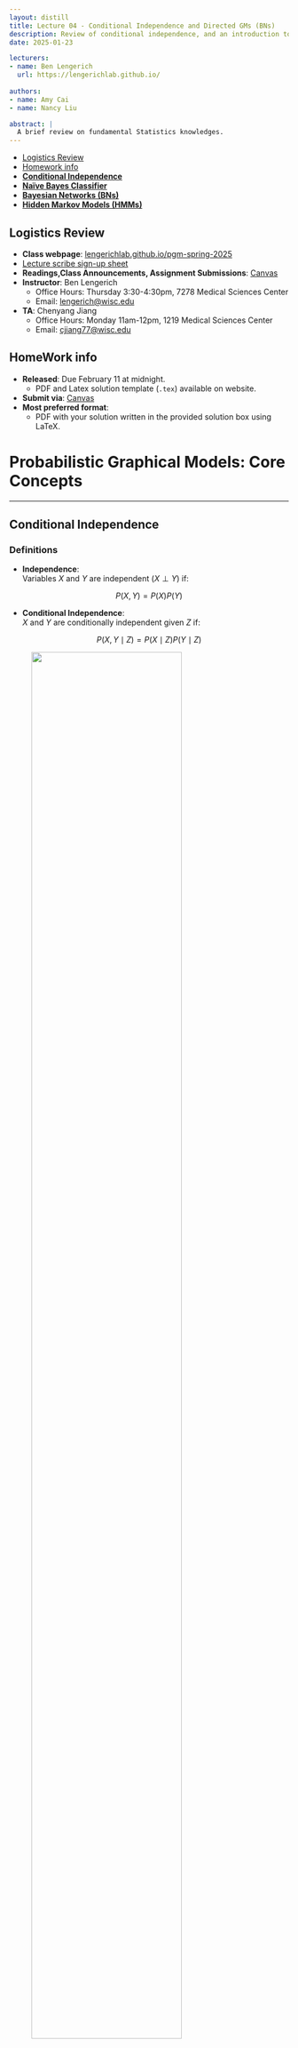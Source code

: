 ```yaml
---
layout: distill
title: Lecture 04 - Conditional Independence and Directed GMs (BNs)
description: Review of conditional independence, and an introduction to Directed GMs (BNs)
date: 2025-01-23

lecturers:
- name: Ben Lengerich
  url: https://lengerichlab.github.io/
  
authors:
- name: Amy Cai
- name: Nancy Liu

abstract: |
  A brief review on fundamental Statistics knowledges.
---
```


- [Logistics Review](#logistics-review)
- [Homework info](#homework-info)
- [**Conditional Independence**](#conditional-independence)
- [**Naïve Bayes Classifier**](#naïve-bayes-classifier)
- [**Bayesian Networks (BNs)**](#bayesian-networks-bns)
- [**Hidden Markov Models (HMMs)**](#hidden-markov-models-hmms)

## Logistics Review

- **Class webpage**: [lengerichlab.github.io/pgm-spring-2025](https://lengerichlab.github.io/pgm-spring-2025)
- [Lecture scribe sign-up sheet](https://docs.google.com/spreadsheets/d/1-Mj0MwkSxidVe-HfnMZyUIk4N8cwMeuGzEYTrgDjKqk/edit?gid=0)
- **Readings,Class Announcements, Assignment Submissions**: [Canvas](https://canvas.wisc.edu/courses/447453)
- **Instructor**: Ben Lengerich
  - Office Hours: Thursday 3:30-4:30pm, 7278 Medical Sciences Center
  - Email: [lengerich@wisc.edu](mailto:lengerich@wisc.edu)
- **TA**: Chenyang Jiang
  - Office Hours: Monday 11am-12pm, 1219 Medical Sciences Center
  - Email: [cjiang77@wisc.edu](mailto:cjiang77@wisc.edu)

## HomeWork info
- **Released**: Due February 11 at midnight.
  - PDF and Latex solution template (`.tex`) available on website.
- **Submit via**: [Canvas](https://canvas.wisc.edu/courses/447453/assignments)
- **Most preferred format**:
  - PDF with your solution written in the provided solution box using LaTeX.

# Probabilistic Graphical Models: Core Concepts

---

## **Conditional Independence**

### **Definitions**
- **Independence**:  
  Variables $X$ and $Y$ are independent $(X \perp Y)$ if:
  
$$
P(X, Y) = P(X)P(Y)
$$

- **Conditional Independence**:  
  $X$ and $Y$ are conditionally independent given $Z$ if:

$$
P(X, Y \mid Z) = P(X \mid Z)P(Y \mid Z)
$$

<figure id="Figure for conditional independence" class="l-body-outset">
  <div class="row">
    <div class="col three">
      <img src="{{ 'assets/img/notes/lecture-04/Conditional indenpendence.png' | relative_url }}" 
           style="width:80%; max-width:800px;" />
    </div>
  </div>
  </figure>

### **Example**
- **Medical Diagnosis**:  
  Let $X = \text{Fever}, Y = \text{Rash}, Z = \text{Measles}$.  
  If a patient has measles ($Z$), knowing they have a fever ($X$) provides no additional information about whether they develop a rash ($Y$).
  
<figure id="Example of conditional independence figure" class="l-body-outset">
  <div class="row">
    <div class="col three">
      <img src="{{ 'assets/img/notes/lecture-04/Example of Conditional indenpendence.png' | relative_url }}" 
           style="width:80%; max-width:800px;" />
    </div>
  </div>
  </figure>

### **Relate to Naïve Bayes**
- Conditional independence allows us to compute $P(X|Y)$ efficiently.
- Switching the direction of one arrow does not change the probability.
- Switching the direction of **two** arrow changes the probability because there is a double-count evidence (two $X$'s repeatedly contains part of information about $Y$)
- 
<figure id="Figure for Naïve Bayes (1)" class="l-body-outset">
  <div class="row">
    <div class="col three">
      <img src="{{ 'assets/img/notes/lecture-04/Naïve Bayes(1).png' | relative_url }}" 
           style="width:80%; max-width:800px;" />
    </div>
  </div>
  </figure>

<figure id="Figure for Naïve Bayes (2)" class="l-body-outset">
  <div class="row">
    <div class="col three">
      <img src="{{ 'assets/img/notes/lecture-04/Naïve Bayes(2).png' | relative_url }}" 
           style="width:80%; max-width:800px;" />
    </div>
  </div>
  </figure>

<figure id="Figure for Naïve Bayes (3)" class="l-body-outset">
  <div class="row">
    <div class="col three">
      <img src="{{ 'assets/img/notes/lecture-04/Naïve Bayes(3).png' | relative_url }}" 
           style="width:80%; max-width:800px;" />
    </div>
  </div>
  </figure>

<figure id="Figure for double-count evidence" class="l-body-outset">
  <div class="row">
    <div class="col three">
      <img src="{{ 'assets/img/notes/lecture-04/double-count evidence.png' | relative_url }}" 
           style="width:80%; max-width:800px;" />
    </div>
  </div>
  </figure>

---

## **Directed Graphical Models (causality relationship)**

### **1. Markov Chains**
- **Markov Property**:  
  The future state depends only on the current state:
   
$$
P(Z_{t+1} \mid Z_t, Z_{t-1}, \ldots) = P(Z_{t+1} \mid Z_t)
$$

- **Transition Matrix**:  
  Defines probabilities $P(Z_t \mid Z_{t-1})$.  
- **Application**:  
  Modeling sequences like weather patterns or stock prices.

<figure id="Figure for Markov Property" class="l-body-outset">
  <div class="row">
    <div class="col three">
      <img src="{{ 'assets/img/notes/lecture-04/Directed PGM.png' | relative_url }}" 
           style="width:80%; max-width:800px;" />
    </div>
  </div>
  </figure>

### **2. Hidden Markov Models (HMMs)**
We need it when the underlying drivers are not observed
- **Components**:  
  - **Hidden States** ($Z_t$): Latent variables (e.g., emotional states in speech).  
  - **Observations** ($X_t$): Observed data (e.g., audio signals).  
  - **Transition Probability**: $P(Z_t \mid Z_{t-1})$.  
  - **Emission Probability**: $P(X_t \mid Z_t)$.  
- **Example**:  
  **Dishonest Casino**:  
  - Hidden states: Fair die ($Z=0$) vs. loaded die ($Z=1$).  
  - Observations: Dice rolls (e.g., $X=6$).  
  - Goal: Infer when the dealer switches dice based on observed rolls.
<figure id="Figure for HMM" class="l-body-outset">
  <div class="row">
    <div class="col three">
      <img src="{{ 'assets/img/notes/lecture-04/Hidden Markov Model (HMM).png' | relative_url }}" 
           style="width:80%; max-width:800px;" />
    </div>
  </div>
  </figure>  

### **3. Bayesian Networks (BNs)**
- **Structure**:  
  Directed Acyclic Graph (DAG) where nodes represent variables and edges encode dependencies.  
- **Factorization**:  
  Joint distribution factorizes as:
  
$$
P(X_1, \ldots, X_n) = \prod_{i=1}^n P(X_i \mid \text{Parents}(X_i))
$$

- **Key Structures**:  
  - **Common Parent**:  
    $A \leftarrow B \rightarrow C$ ⟹ $A \perp C \mid B$.  
    *Example*: $B = \text{Season}, A = \text{Rain}, C = \text{Sprinkler}$.
<figure id="Figure for common parent" class="l-body-outset">
  <div class="row">
    <div class="col three">
      <img src="{{ 'assets/img/notes/lecture-04/common parent.png' | relative_url }}" 
           style="width:80%; max-width:800px;" />
    </div>
  </div>
  </figure>
  
  - **Cascade**:  
    $A \rightarrow B \rightarrow C$ ⟹ $A \perp C \mid B$.  
    *Example*: $A = \text{Smoking}, B = \text{Lung Damage}, C = \text{Cough}$.
<figure id="Figure for cascade" class="l-body-outset">
  <div class="row">
    <div class="col three">
      <img src="{{ 'assets/img/notes/lecture-04/Cascade.png' | relative_url }}" 
           style="width:80%; max-width:800px;" />
    </div>
  </div>
  </figure>
  
  - **V-Structure (Collider)**:  
    $A \rightarrow B \leftarrow C$ ⟹ $A$ and $C$ become dependent if $B$ is observed.  
    *Example*: $A = \text{Alarm}, B = \text{Burglary}, C = \text{Earthquake}$.
  <figure id="Figure for V-structure" class="l-body-outset">
  <div class="row">
    <div class="col three">
      <img src="{{ 'assets/img/notes/lecture-04/V-structure.png' | relative_url }}" 
           style="width:80%; max-width:800px;" />
    </div>
  </div>
  </figure>

- **I-map**
  - **Independence set**: let $P$ be a distribution on $X$. Define $I(P)$ to be the set of independences $(X \perp Y \mid Z)$ that hold in $P$.
  - **I-Map**: Let $G$ be any graph object with an associated independence set $I(G)$. We say that $G$ is an **I-map** for an independent set $I$ if $I(G) \subseteq I$.
  - **I-Map Distribution**: We say $G$ is an I-map for $P$ if $G$ is an I-map for $I(P)$, when we use $I(G)$ as the associated independence set.
<figure id="Figure for I-map" class="l-body-outset">
  <div class="row">
    <div class="col three">
      <img src="{{ 'assets/img/notes/lecture-04/I - Maps.png' | relative_url }}" 
           style="width:80%; max-width:800px;" />
    </div>
  </div>
  </figure>
  
  - Facts: 
    - Any independence that $G$ asserts must hold in $P$. Conversely, $P$ could contain other independence that are not in $G$.
    - We are capable to use $G$ to estimate $P$.
    - Due to the property of BNs, $I(G)$ can be used to represent the local Markov assumption by $I_l(G)=\{X_i \perp NonDescendants_{X_i} \mid Pa_{X_i}:\forall i\}$
<figure id="Figure for NonDescendants" class="l-body-outset">
  <div class="row">
    <div class="col three">
      <img src="{{ 'assets/img/notes/lecture-04/NonDescendants.png' | relative_url }}" 
           style="width:80%; max-width:800px;" />
    </div>
  </div>
  </figure>
  
  - Example: $G_0$, $G_1$, $G_2$ can be I-map for $P_1$, while $G_0$ is not the I-map for $P_2$. Because $G$ implies independence that is not contained in $P_2$, so it cannot be used to estimate $P_2$.
    
<figure id="Figure for I-map example" class="l-body-outset">
  <div class="row">
    <div class="col three">
      <img src="{{ 'assets/img/notes/lecture-04/I Map example.png' | relative_url }}" 
           style="width:80%; max-width:800px;" />
    </div>
  </div>
  </figure>

- **D-Separation**:  
  - A path between $X$ and $Y$ is **blocked** by $Z$ if:  
    1. **Chain** $\rightarrow \bullet \rightarrow$: Middle node is in $Z$.
    2. **Fork** $\leftarrow \bullet \rightarrow$: Middle node is in $Z$.  
    3. **Collider** $\rightarrow \bullet \leftarrow$: Middle node *and its descendants* are not in $Z$.
<figure id="Figure for chain" class="l-body-outset">
  <div class="row">
    <div class="col three">
      <img src="{{ 'assets/img/notes/lecture-04/chain.png' | relative_url }}" 
           style="width:80%; max-width:800px;" />
    </div>
  </div>
  </figure>

<figure id="Figure for Common Cause" class="l-body-outset">
  <div class="row">
    <div class="col three">
      <img src="{{ 'assets/img/notes/lecture-04/Common Cause.png' | relative_url }}" 
           style="width:80%; max-width:800px;" />
    </div>
  </div>
  </figure>

<figure id="Figure for collider" class="l-body-outset">
  <div class="row">
    <div class="col three">
      <img src="{{ 'assets/img/notes/lecture-04/collider.png' | relative_url }}" 
           style="width:80%; max-width:800px;" />
    </div>
  </div>
  </figure>
  
  - **Definition**: $X$ and $Y$ are d-separated given $Z$ if all paths are blocked.  
  - **MAG definition of D-Separation**: Variable $X$ and $Y$ are D-separated given $Z$ if they are separated in the moralized ancestral graph.
<figure id="Figure for D-separation" class="l-body-outset">
  <div class="row">
    <div class="col three">
      <img src="{{ 'assets/img/notes/lecture-04/D-separation.png' | relative_url }}" 
           style="width:80%; max-width:800px;" />
    </div>
  </div>
  </figure>

  - **Example**:
<figure id="Figure for I(G) graph" class="l-body-outset">
  <div class="row">
    <div class="col three">
      <img src="{{ 'assets/img/notes/lecture-04/I(G) graph.png' | relative_url }}" 
           style="width:80%; max-width:800px;" />
    </div>
  </div>
  </figure>

---

## **Learning & Inference**

### **Learning in BNs**
- **Parameter Learning**:  
  Estimate Conditional Probability Tables (CPTs) from data:
    
$$
P(X_i \mid \text{Parents}(X_i)) = \frac{\text{Count}(X_i, \text{Parents}(X_i))}{\text{Count}(\text{Parents}(X_i))}
$$

- **Structure Learning**:  
  Use algorithms like **K2** or **PC** to infer the DAG from data.  

### **Inference in BNs**
- **Exact Inference**:  
  - **Variable Elimination**: Marginalize variables step-by-step.  
  - **Junction Tree Algorithm**: Transform the BN into a tree structure.  
- **Approximate Inference**:  
  - **Sampling**: Markov Chain Monte Carlo (MCMC).  
  - **Loopy Belief Propagation**: Message-passing in cyclic graphs.  

---

## **I-Equivalence**

### **Definition**
- Two Bayesian Networks are **I-equivalent** if they encode the same set of conditional independence statements.  
- **Example**:  
  Networks $A \rightarrow B \rightarrow C$ and $A \leftarrow B \leftarrow C$ are I-equivalent.
<figure id="Figure for I-equivalence" class="l-body-outset">
  <div class="row">
    <div class="col three">
      <img src="{{ 'assets/img/notes/lecture-04/Uniqueness of BNs.png' | relative_url }}" 
           style="width:80%; max-width:800px;" />
    </div>
  </div>
  </figure>

### **Implications**
- Different graph structures can represent identical independence relationships.  
- Critical for model selection and avoiding overfitting.  

---

## **Applications**

### **1. Naïve Bayes Classifier**
- **Assumption**: Features are conditionally independent given the class.  
- **Formula**:  

$$
P(Y \mid X_1, \ldots, X_n) \propto P(Y) \prod_{i=1}^n P(X_i \mid Y)
$$

- **Use Case**: Spam detection, sentiment analysis.  

### **2. Hidden Markov Models**
- **Applications**:  
  - Speech recognition (mapping audio to words).  
  - Bioinformatics (gene prediction from DNA sequences).  

### **3. Causal Inference**
- **Bayesian Networks for Causality**:  
  - Identify causal effects using interventions.  
  - Example: Estimating the effect of a drug on recovery while controlling for confounders.  

---
